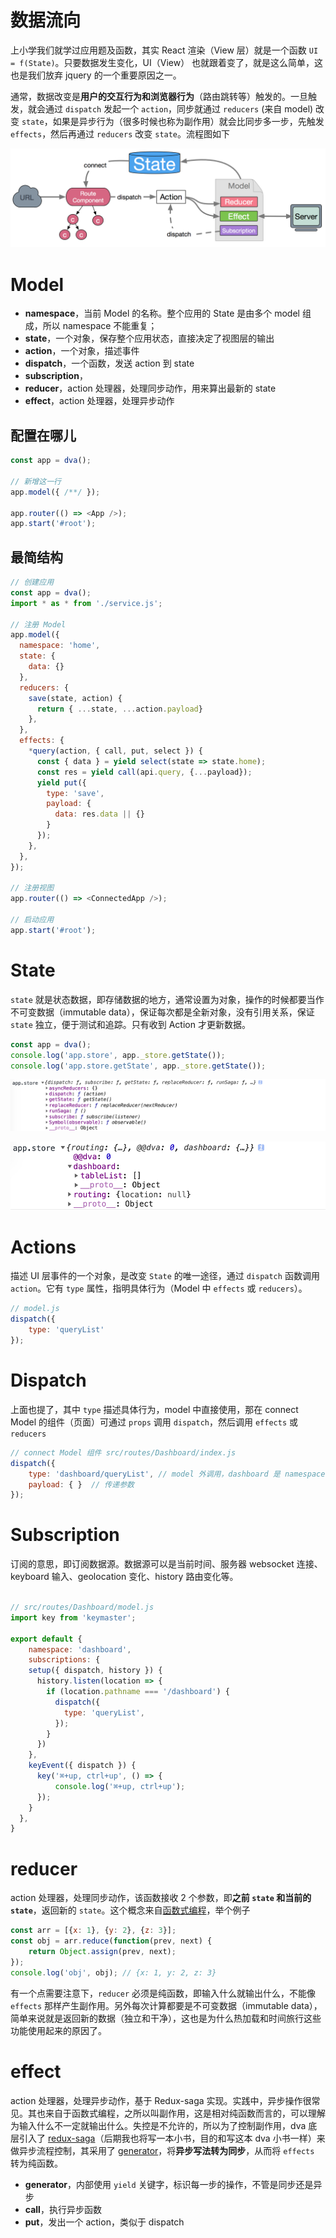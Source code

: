 # 数据流向

上小学我们就学过应用题及函数，其实 React 渲染（View 层）就是一个函数 `UI = f(State)`。只要数据发生变化，UI（View） 也就跟着变了，就是这么简单，这也是我们放弃 jquery 的一个重要原因之一。

通常，数据改变是**用户的交互行为和浏览器行为**（路由跳转等）触发的。一旦触发，就会通过 `dispatch` 发起一个 `action`，同步就通过 `reducers` (来自 model) 改变 `state`，如果是异步行为（很多时候也称为副作用）就会比同步多一步，先触发 `effects`，然后再通过 `reducers` 改变 `state`。流程图如下

![](./assets/data.flow.png)


# Model

- **namespace**，当前 Model 的名称。整个应用的 State 是由多个 model 组成，所以 namespace 不能重复；
- **state**，一个对象，保存整个应用状态，直接决定了视图层的输出
- **action**，一个对象，描述事件
- **dispatch**，一个函数，发送 action 到 state
- **subscription**，
- **reducer**，action 处理器，处理同步动作，用来算出最新的 state
- **effect**，action 处理器，处理异步动作

## 配置在哪儿

```js
const app = dva();

// 新增这一行
app.model({ /**/ });

app.router(() => <App />);
app.start('#root');
```

## 最简结构
```js
// 创建应用
const app = dva();
import * as * from './service.js';

// 注册 Model
app.model({
  namespace: 'home',
  state: {
    data: {}
  },
  reducers: {
    save(state, action) {
      return { ...state, ...action.payload}
    },
  },
  effects: {
    *query(action, { call, put, select }) {
      const { data } = yield select(state => state.home);
      const res = yield call(api.query, {...payload});
      yield put({
        type: 'save',
        payload: {
          data: res.data || {}
        }
      });
    },
  },
});

// 注册视图
app.router(() => <ConnectedApp />);

// 启动应用
app.start('#root');
```

# State
`state` 就是状态数据，即存储数据的地方，通常设置为对象，操作的时候都要当作不可变数据（immutable data），保证每次都是全新对象，没有引用关系，保证 `state` 独立，便于测试和追踪。只有收到 Action 才更新数据。

```js
const app = dva();
console.log('app.store', app._store.getState());
console.log('app.store.getState', app._store.getState());
```

![](./assets/app.store.png)

![](./assets/app.store.getState.png)


# Actions
描述 UI 层事件的一个对象，是改变 `State` 的唯一途径，通过 `dispatch` 函数调用 `action`。它有 `type` 属性，指明具体行为（Model 中 `effects` 或 `reducers`）。

```js
// model.js
dispatch({
    type: 'queryList'
});
```

# Dispatch
上面也提了，其中 `type` 描述具体行为，model 中直接使用，那在 connect Model 的组件（页面）可通过 `props` 调用 `dispatch`，然后调用 `effects` 或 `reducers`

```js
// connect Model 组件 src/routes/Dashboard/index.js
dispatch({
    type: 'dashboard/queryList', // model 外调用，dashboard 是 namespace 名称
    payload: { }  // 传递参数
});
```

# Subscription
订阅的意思，即订阅数据源。数据源可以是当前时间、服务器 websocket 连接、keyboard 输入、geolocation 变化、history 路由变化等。

```js

// src/routes/Dashboard/model.js
import key from 'keymaster';

export default {
    namespace: 'dashboard',
    subscriptions: {
    setup({ dispatch, history }) {
      history.listen(location => {
        if (location.pathname === '/dashboard') {
          dispatch({
            type: 'queryList',
          });
        }
      })
    },
    keyEvent({ dispatch }) {
      key('⌘+up, ctrl+up', () => {
          console.log('⌘+up, ctrl+up');
      });
    }
  },
}
```


# reducer
action 处理器，处理同步动作，该函数接收 2 个参数，即**之前 `state` 和当前的 `state`**，返回新的 `state`。这个概念来自[函数式编程][]，举个例子

```js
const arr = [{x: 1}, {y: 2}, {z: 3}];
const obj = arr.reduce(function(prev, next) {
    return Object.assign(prev, next);
});
console.log('obj', obj); // {x: 1, y: 2, z: 3}
```

有一个点需要注意下，`reducer` 必须是纯函数，即输入什么就输出什么，不能像 `effects` 那样产生副作用。另外每次计算都要是不可变数据（immutable data），简单来说就是返回新的数据（独立和干净），这也是为什么热加载和时间旅行这些功能使用起来的原因了。


# effect
action 处理器，处理异步动作，基于 Redux-saga 实现。实践中，异步操作很常见。其也来自于函数式编程，之所以叫副作用，这是相对纯函数而言的，可以理解为输入什么不一定就输出什么。失控是不允许的，所以为了控制副作用，dva 底层引入了 [redux-saga][]（后期我也将写一本小书，目的和写这本 dva 小书一样）来做异步流程控制，其采用了 [generator][]，将**异步写法转为同步**，从而将 `effects` 转为纯函数。

- **generator**，内部使用 `yield` 关键字，标识每一步的操作，不管是同步还是异步
- **call**，执行异步函数
- **put**，发出一个 action，类似于 dispatch

[redux-saga]: http://superraytin.github.io/redux-saga-in-chinese 
[generator]: http://www.ruanyifeng.com/blog/2015/04/generator.html
[函数式编程]: https://legacy.gitbook.com/book/llh911001/mostly-adequate-guide-chinese/discussions